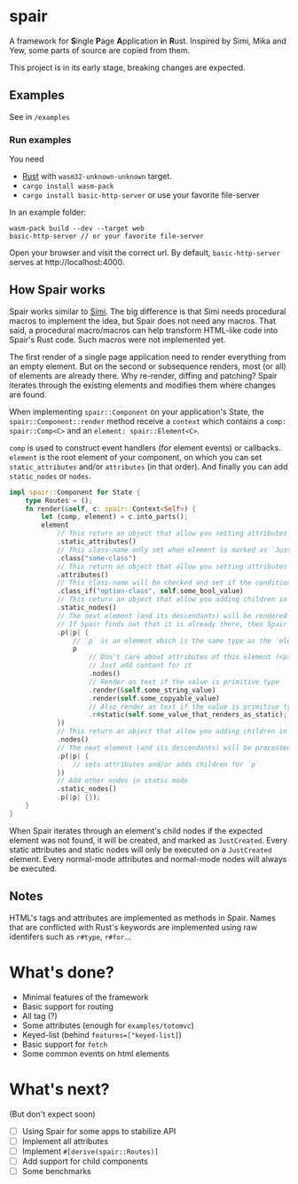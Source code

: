 # spair

A framework for **S**ingle **P**age **A**pplication **i**n **R**ust. Inspired by Simi, Mika and Yew, some parts of source are copied from them.

This project is in its early stage, breaking changes are expected.

## Examples

See in `/examples`

### Run examples

You need

* [Rust](https://www.rust-lang.org/) with `wasm32-unknown-unknown` target.
* `cargo install wasm-pack`
* `cargo install basic-http-server` or use your favorite file-server

In an example folder:

    wasm-pack build --dev --target web
    basic-http-server // or your favorite file-server

Open your browser and visit the correct url. By default, `basic-http-server` serves at http://localhost:4000.

## How Spair works

Spair works similar to [Simi](https://gitlab.com/limira-rs/simi). The big difference is that Simi needs procedural macros to implement the idea, but Spair does not need any macros. That said, a procedural macro/macros can help transform HTML-like code into Spair's Rust code. Such macros were not implemented yet.

The first render of a single page application need to render everything from an empty element. But on the second or subsequence renders, most (or all) of elements are already there. Why re-render, diffing and patching? Spair iterates through the existing elements and modifies them where changes are found.

When implementing `spair::Component` on your application's State, the `spair::Component::render` method receive a `context` which contains a `comp: spair::Comp<C>` and an `element: spair::Element<C>`.

`comp` is used to construct event handlers (for element events) or callbacks. `element` is the root element of your component, on which you can set `static_attributes` and/or `attributes` (in that order). And finally you can add `static_nodes` or `nodes`.

```rust
impl spair::Component for State {
    type Routes = ();
    fn render(&self, c: spair::Context<Self>) {
        let (comp, element) = c.into_parts();
        element
            // This return an object that allow you setting attributes in static mode
            .static_attributes()
            // This class-name only set when element is marked as `JustCreated`, otherwise Spair ignores it
            .class("some-class")
            // This return an object that allow you setting attributes in normal mode
            .attributes()
            // This class-name will be checked and set if the condition changes, every time `fn render` executes.
            .class_if("option-class", self.some_bool_value)
            // This return an object that allow you adding children in static mode
            .static_nodes()
            // The next element (and its descendants) will be rendered only when it does not exist yet,
            // If Spair finds out that it is already there, then Spair just iterates over it.
            .p(|p| {
                // `p` is an element which is the same type as the `element` in spair::Context
                p
                    // Don't care about attributes of this element (<p>)
                    // Just add content for it
                    .nodes()
                    // Render as text if the value is primitive type
                    .render(&self.some_string_value)
                    .render(self.some_copyable_value)
                    // Also render as text if the value is primitive type
                    .r#static(self.some_value_that_renders_as_static);
            })
            // This return an object that allow you adding children in normal mode
            .nodes()
            // The next element (and its descendants) will be processed every time that `fn render` executes
            .p(|p| {
                // sets attributes and/or adds children for `p`
            })
            // Add other nodes in static mode
            .static_nodes()
            .p(|p| {});
    }
}
```
When Spair iterates through an element's child nodes if the expected element was not found, it will be created, and marked as `JustCreated`. Every static attributes and static nodes will only be executed on a `JustCreated` element. Every normal-mode attributes and normal-mode nodes will always be executed.

## Notes

HTML's tags and attributes are implemented as methods in Spair. Names that are conflicted with Rust's keywords are implemented using raw identifers such as `r#type`, `r#for`...

# What's done?

* Minimal features of the framework
* Basic support for routing
* All tag (?)
* Some attributes (enough for `examples/totomvc`)
* Keyed-list (behind `features=["keyed-list]`)
* Basic support for `fetch`
* Some common events on html elements

# What's next?

(But don't expect soon)

- [ ] Using Spair for some apps to stabilize API
- [ ] Implement all attributes
- [ ] Implement `#[derive(spair::Routes)]`
- [ ] Add support for child components
- [ ] Some benchmarks
